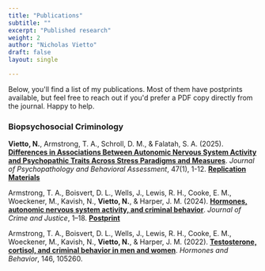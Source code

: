 ```yaml
---
title: "Publications"
subtitle: ""
excerpt: "Published research"
weight: 2
author: "Nicholas Vietto"
draft: false
layout: single

---
```


Below, you'll find a list of my publications. Most of them have postprints available, but feel free to reach out if you'd prefer a PDF copy directly from the journal. Happy to help.


### Biopsychosocial Criminology 

**Vietto, N.**, Armstrong, T. A., Schroll, D. M., & Falatah, S. A. (2025). [**Differences in Associations Between Autonomic Nervous System Activity and Psychopathic Traits Across Stress Paradigms and Measures**](https://link.springer.com/article/10.1007/s10862-024-10185-6). *Journal of Psychopathology and Behavioral Assessment*, 47(1), 1-12. [**Replication Materials**](https://github.com/nvietto/Replication_Materials/tree/main/Differences%20in%20Associations%20Between%20Autonomic%20Nervous%20System%20Activity%20and%20Psychopathic%20Traits%20Across%20Stress%20Paradigm%20and%20Measures)

Armstrong, T. A., Boisvert, D. L., Wells, J., Lewis, R. H., Cooke, E. M., Woeckener, M., Kavish, N., **Vietto, N.**, & Harper, J. M. (2024). [**Hormones, autonomic nervous system activity, and criminal behavior**](https://doi.org/10.1080/0735648X.2024.2382985). *Journal of Crime and Justice*, 1–18. [**Postprint**](https://www.crimrxiv.com/pub/evwtnuz4/release/1)

Armstrong, T. A., Boisvert, D. L., Wells, J., Lewis, R. H., Cooke, E. M., Woeckener, M., Kavish, N., **Vietto, N.**, & Harper, J. M. (2022). [**Testosterone, cortisol, and criminal behavior in men and women**](https://www.sciencedirect.com/science/article/abs/pii/S0018506X22001544). *Hormones and Behavior*, 146, 105260.






